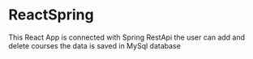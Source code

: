 # ReactSpring
This React App is connected with Spring RestApi the user can add and delete courses the data is saved in MySql database

